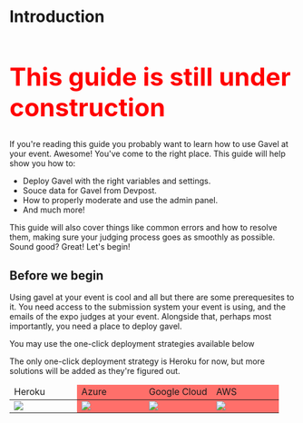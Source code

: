 # Introduction

<h1 style="font-size: 44px; color: red">This guide is still under construction</h1>

If you're reading this guide you probably want to learn how to use Gavel at your event. Awesome! You've come to the right place. This guide will help show you how to:

* Deploy Gavel with the right variables and settings.
* Souce data for Gavel from Devpost.
* How to properly moderate and use the admin panel.
* And much more!

This guide will also cover things like common errors and how to resolve them, making sure your judging process goes as smoothly as possible. Sound good? Great! Let's begin!

## Before we begin

Using gavel at your event is cool and all but there are some prerequesites to it. You need access to the submission system your event is using, and the emails of the expo judges at your event. Alongside that, perhaps most importantly, you need a place to deploy gavel.

You may use the one-click deployment strategies available below

The only one-click deployment strategy is Heroku for now, but more solutions will be added as they're figured out.

<style>
  table {
    table-layout: fixed ;
    width: 100% ;
  }
  thead {
    width: 100%;
  }
  td {
    width: 25% ;
  }
  
  .bg-red {
    background-color: #ff6f6a;
  }
</style>

<table>
  <thead>
    <tr>
     <td>Heroku</td>
     <td class="bg-red">Azure</td>
     <td class="bg-red">Google Cloud</td>
     <td class="bg-red">AWS</td>
    </tr>
  </thead>
  <tbody>
    <tr>
      <td>
        <a href="https://heroku.com/deploy?template=https://github.com/weareasterisk/gavel/tree/master" target="_blank" rel="noopener noreferrer">
          <img src="https://www.herokucdn.com/deploy/button.svg"/>
        </a>
      </td>
      <td class="bg-red">
        <a>
          <img src="https://azuredeploy.net/deploybutton.png"/>
        </a>
      </td>
      <td class="bg-red">
      <a>
          <img src="https://storage.googleapis.com/cloudrun/button.svg"/>
        </a>
      </td>
      <td class="bg-red">
        <a>
          <img src="https://s3.amazonaws.com/cloudformation-examples/cloudformation-launch-stack.png"/>
        </a>
      </td>
    </tr>
  </tbody>
</table>
